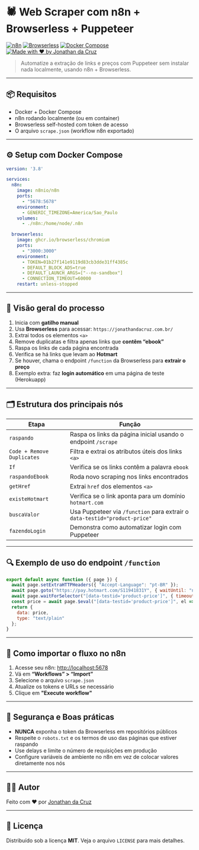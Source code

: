 
# 🕷️ Web Scraper com n8n + Browserless + Puppeteer

[![n8n](https://img.shields.io/badge/n8n-automated-orange?style=flat&logo=n8n)](https://n8n.io)
[![Browserless](https://img.shields.io/badge/browserless-puppeteer-blue?logo=google-chrome)](https://www.browserless.io)
[![Docker Compose](https://img.shields.io/badge/docker--compose-ready-2496ED?logo=docker)](https://docs.docker.com/compose/)
[![Made with ❤️ by Jonathan da Cruz](https://img.shields.io/badge/feito%20por-Jonathan%20da%20Cruz-red)](https://jonathandacruz.com.br)

> Automatize a extração de links e preços com Puppeteer sem instalar nada localmente, usando n8n + Browserless.

---

## 📦 Requisitos

- Docker + Docker Compose
- n8n rodando localmente (ou em container)
- Browserless self-hosted com token de acesso
- O arquivo `scrape.json` (workflow n8n exportado)

---

## ⚙️ Setup com Docker Compose

```yaml
version: '3.8'

services:
  n8n:
    image: n8nio/n8n
    ports:
      - "5678:5678"
    environment:
      - GENERIC_TIMEZONE=America/Sao_Paulo
    volumes:
      - ./n8n:/home/node/.n8n

  browserless:
    image: ghcr.io/browserless/chromium
    ports:
      - "3000:3000"
    environment:
      - TOKEN=01b27f141e9119d83cb3dde31ff4385c
      - DEFAULT_BLOCK_ADS=true
      - DEFAULT_LAUNCH_ARGS=["--no-sandbox"]
      - CONNECTION_TIMEOUT=60000
    restart: unless-stopped
```

---

## 🔹 Visão geral do processo

1. Inicia com **gatilho manual**
2. Usa **Browserless** para acessar: `https://jonathandacruz.com.br/`
3. Extrai todos os elementos `<a>`
4. Remove duplicatas e filtra apenas links que **contêm “ebook”**
5. Raspa os links de cada página encontrada
6. Verifica se há links que levam ao **Hotmart**
7. Se houver, chama o endpoint `/function` da Browserless para **extrair o preço**
8. Exemplo extra: faz **login automático** em uma página de teste (Herokuapp)

---

## 🗂️ Estrutura dos principais nós

| Etapa                 | Função                                                                 |
|-----------------------|------------------------------------------------------------------------|
| `raspando`            | Raspa os links da página inicial usando o endpoint `/scrape`           |
| `Code + Remove Duplicates` | Filtra e extrai os atributos úteis dos links `<a>`                      |
| `If`                  | Verifica se os links contêm a palavra `ebook`                          |
| `raspandoEbook`       | Roda novo scraping nos links encontrados                               |
| `getHref`             | Extrai `href` dos elementos `<a>`                                      |
| `existeHotmart`       | Verifica se o link aponta para um domínio `hotmart.com`                |
| `buscaValor`          | Usa Puppeteer via `/function` para extrair o `data-testid="product-price"` |
| `fazendoLogin`        | Demonstra como automatizar login com Puppeteer                         |

---

## 🔍 Exemplo de uso do endpoint `/function`

```js
export default async function ({ page }) {
  await page.setExtraHTTPHeaders({ "Accept-Language": "pt-BR" });
  await page.goto("https://pay.hotmart.com/S11941831Y", { waitUntil: "networkidle2" });
  await page.waitForSelector("[data-testid='product-price']", { timeout: 10000 });
  const price = await page.$eval("[data-testid='product-price']", el => el.textContent.trim());
  return {
    data: price,
    type: "text/plain"
  };
}
```

---

## 🧪 Como importar o fluxo no n8n

1. Acesse seu n8n: [http://localhost:5678](http://localhost:5678)
2. Vá em **“Workflows” > “Import”**
3. Selecione o arquivo `scrape.json`
4. Atualize os tokens e URLs se necessário
5. Clique em **"Execute workflow"**

---

## 🔐 Segurança e Boas práticas

- **NUNCA** exponha o token da Browserless em repositórios públicos
- Respeite o `robots.txt` e os termos de uso das páginas que estiver raspando
- Use delays e limite o número de requisições em produção
- Configure variáveis de ambiente no n8n em vez de colocar valores diretamente nos nós

---

## 👨‍💻 Autor

Feito com ❤️ por [Jonathan da Cruz]([https://jonathandacruz.com.br](https://www.youtube.com/@jonathandacruz))

---

## 📃 Licença

Distribuído sob a licença **MIT**. Veja o arquivo `LICENSE` para mais detalhes.

